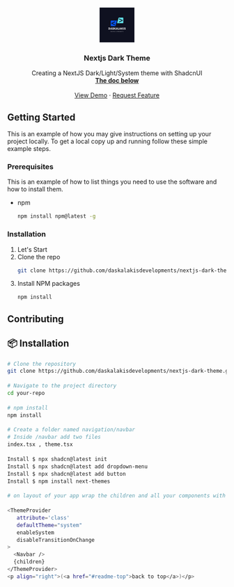 <!-- PROJECT LOGO -->
<br />
<div align="center">
  <a href="https://github.com/github_username/repo_name">
    <img src="./public/images/logo.png" alt="Logo" width="80" height="80">
  </a>

<h3 align="center">Nextjs Dark Theme</h3>

  <p align="center">
   Creating a NextJS Dark/Light/System theme with ShadcnUI
    <br />
    <a href="/"><strong>The doc below</strong></a>
    <br />
    <br />
    <a href="https://incredible-cocada-ed90e1.netlify.app/">View Demo</a>
    &middot;
    <!-- <a href="https://github.com/github_username/repo_name/issues/new?labels=bug&template=bug-report---.md">Report Bug</a>
    &middot; -->
    <a href="https://daskalakisdev.com/request">Request Feature</a>
  </p>
</div>


<!-- GETTING STARTED -->
## Getting Started

This is an example of how you may give instructions on setting up your project locally.
To get a local copy up and running follow these simple example steps.

### Prerequisites

This is an example of how to list things you need to use the software and how to install them.
* npm
  ```sh
  npm install npm@latest -g
  ```

### Installation

<!-- 1. Get a free API Key at [https://example.com](https://example.com)
 -->
1. Let's Start
2. Clone the repo
   ```sh
   git clone https://github.com/daskalakisdevelopments/nextjs-dark-theme.git
   ```
3. Install NPM packages
   ```sh
   npm install
   ```
<!-- 4. Enter your API in `config.js`
   ```js
   const API_KEY = 'ENTER YOUR API';
   ```
5. Change git remote url to avoid accidental pushes to base project
   ```sh
   git remote set-url origin github_username/repo_name
   git remote -v # confirm the changes
   ``` -->
## Contributing

## 📦 Installation

```bash
# Clone the repository
git clone https://github.com/daskalakisdevelopments/nextjs-dark-theme.git

# Navigate to the project directory
cd your-repo

# npm install
npm install

# Create a folder named navigation/navbar
# Inside /navbar add two files
index.tsx , theme.tsx

Install $ npx shadcn@latest init
Install $ npx shadcn@latest add dropdown-menu
Install $ npx shadcn@latest add button
Install $ npm install next-themes

# on layout of your app wrap the children and all your components with

<ThemeProvider 
   attribute='class' 
   defaultTheme="system"
   enableSystem 
   disableTransitionOnChange
>
  <Navbar />
  {children}
</ThemeProvider>
<p align="right">(<a href="#readme-top">back to top</a>)</p>
